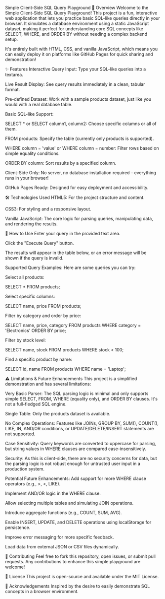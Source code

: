 Simple Client-Side SQL Query Playground
🚀 Overview
Welcome to the Simple Client-Side SQL Query Playground! This project is a fun, interactive web application that lets you practice basic SQL-like queries directly in your browser. It simulates a database environment using a static JavaScript dataset, making it perfect for understanding core SQL concepts like SELECT, WHERE, and ORDER BY without needing a complex backend setup.

It's entirely built with HTML, CSS, and vanilla JavaScript, which means you can easily deploy it on platforms like GitHub Pages for quick sharing and demonstration!

✨ Features
Interactive Query Input: Type your SQL-like queries into a textarea.

Live Result Display: See query results immediately in a clean, tabular format.

Pre-defined Dataset: Work with a sample products dataset, just like you would with a real database table.

Basic SQL-like Support:

SELECT * or SELECT column1, column2: Choose specific columns or all of them.

FROM products: Specify the table (currently only products is supported).

WHERE column = 'value' or WHERE column = number: Filter rows based on simple equality conditions.

ORDER BY column: Sort results by a specified column.

Client-Side Only: No server, no database installation required – everything runs in your browser!

GitHub Pages Ready: Designed for easy deployment and accessibility.

🛠️ Technologies Used
HTML5: For the project structure and content.

CSS3: For styling and a responsive layout.

Vanilla JavaScript: The core logic for parsing queries, manipulating data, and rendering the results.

📖 How to Use
Enter your query in the provided text area.

Click the "Execute Query" button.

The results will appear in the table below, or an error message will be shown if the query is invalid.

Supported Query Examples:
Here are some queries you can try:

Select all products:

SELECT * FROM products;

Select specific columns:

SELECT name, price FROM products;

Filter by category and order by price:

SELECT name, price, category FROM products WHERE category = 'Electronics' ORDER BY price;

Filter by stock level:

SELECT name, stock FROM products WHERE stock < 100;

Find a specific product by name:

SELECT id, name FROM products WHERE name = 'Laptop';

⚠️ Limitations & Future Enhancements
This project is a simplified demonstration and has several limitations:

Very Basic Parser: The SQL parsing logic is minimal and only supports simple SELECT, FROM, WHERE (equality only), and ORDER BY clauses. It's not a full-fledged SQL engine.

Single Table: Only the products dataset is available.

No Complex Operations: Features like JOINs, GROUP BY, SUM(), COUNT(), LIKE, IN, AND/OR conditions, or UPDATE/DELETE/INSERT statements are not supported.

Case Sensitivity: Query keywords are converted to uppercase for parsing, but string values in WHERE clauses are compared case-insensitively.

Security: As this is client-side, there are no security concerns for data, but the parsing logic is not robust enough for untrusted user input in a production system.

Potential Future Enhancements:
Add support for more WHERE clause operators (e.g., >, <, LIKE).

Implement AND/OR logic in the WHERE clause.

Allow selecting multiple tables and simulating JOIN operations.

Introduce aggregate functions (e.g., COUNT, SUM, AVG).

Enable INSERT, UPDATE, and DELETE operations using localStorage for persistence.

Improve error messaging for more specific feedback.

Load data from external JSON or CSV files dynamically.

🤝 Contributing
Feel free to fork this repository, open issues, or submit pull requests. Any contributions to enhance this simple playground are welcome!

📄 License
This project is open-source and available under the MIT License.

🙏 Acknowledgements
Inspired by the desire to easily demonstrate SQL concepts in a browser environment.
